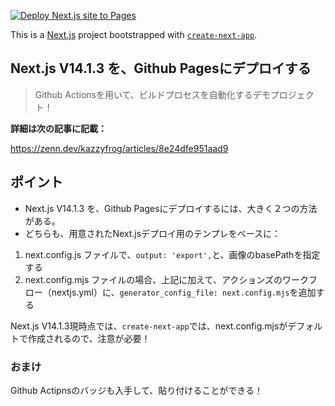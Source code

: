 [![Deploy Next.js site to Pages](https://github.com/kazzyfrog/nextjs-deploy/actions/workflows/nextjs.yml/badge.svg)](https://github.com/kazzyfrog/nextjs-deploy/actions/workflows/nextjs.yml)

This is a [Next.js](https://nextjs.org/) project bootstrapped with [`create-next-app`](https://github.com/vercel/next.js/tree/canary/packages/create-next-app).

## Next.js V14.1.3 を、Github Pagesにデプロイする

> Github Actionsを用いて、ビルドプロセスを自動化するデモプロジェクト！

**詳細は次の記事に記載：**

https://zenn.dev/kazzyfrog/articles/8e24dfe951aad9

## ポイント

- Next.js V14.1.3 を、Github Pagesにデプロイするには、大きく２つの方法がある。
- どちらも、用意されたNext.jsデプロイ用のテンプレをベースに：
1. next.config.js ファイルで、`output: 'export',`と、画像のbasePathを指定する
1. next.config.mjs ファイルの場合、上記に加えて、アクションズのワークフロー（nextjs.yml）に、`generator_config_file: next.config.mjs`を追加する

Next.js V14.1.3現時点では、`create-next-app`では、next.config.mjsがデフォルトで作成されるので、注意が必要！

### おまけ

Github Actipnsのバッジも入手して、貼り付けることができる！
